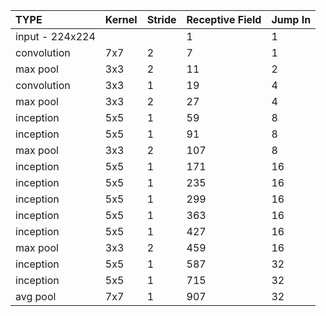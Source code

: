 | TYPE              | Kernel  | Stride |  Receptive Field | Jump In     |
| :------------------- | --------------- | -------   | --------- | -------------------- | 
| input - 224x224 |             |           |  1  |  1  |
| convolution  |   7x7          |    2     |       7          |   1      |
| max pool      |   3x3          |    2     |       11          |    2     |
| convolution  |   3x3          |    1    |        19         |   4      |
| max pool      |   3x3          |    2     |       27          |    4     |
| inception      |   5x5          |    1     |       59          |    8     |
| inception      |   5x5          |    1    |        91        |     8    |
| max pool      |   3x3          |    2    |      107           |    8     |
| inception      |   5x5          |   1     |      171           |   16      |
| inception      |   5x5          |   1    |        235         |     16    |
| inception      |   5x5          |   1    |      299           |     16    |
| inception      |   5x5          |   1    |     363            |     16    |
| inception      |   5x5          |   1    |      427           |     16    |
| max pool      |   3x3          |   2    |      459           |     16    |
| inception      |   5x5          |   1    |            587     |     32    |
| inception      |   5x5          |    1   |         715        |      32   |
| avg pool       |    7x7         |    1   |         907        |     32    |
